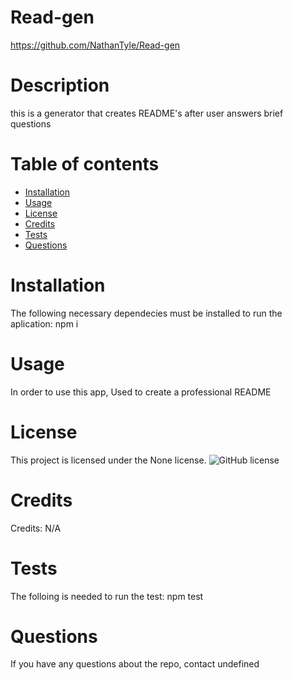 # Read-gen
  https://github.com/NathanTyle/Read-gen
  # Description
  this is a generator that creates README's after user answers brief questions
  # Table of contents
  * [Installation](#installation)
  * [Usage](#usage)
  * [License](#license)
  * [Credits](#credits)
  * [Tests](#tests)
  * [Questions](#questions)
  # Installation
  The following necessary dependecies must be installed to run the aplication: npm i
  # Usage
  In order to use this app, Used to create a professional README
  # License
  This project is licensed under the None license.
  ![GitHub license](https://img.shields.io/badge/license-MIT-blue.svg)
  # Credits
  Credits: N/A
  # Tests
  The folloing is needed to run the test: npm test
  # Questions
  If you have any questions about the repo, contact undefined
